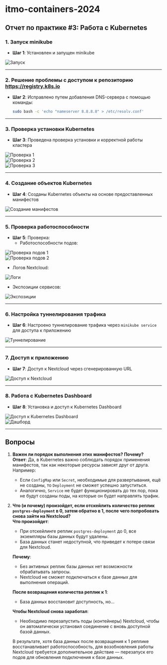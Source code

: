 
# itmo-containers-2024

## Отчет по практике #3: Работа с Kubernetes

### 1. Запуск minikube
- **Шаг 1**: Установлен и запущен minikube

![Запуск](https://github.com/sharafetdinov42/itmo-containers-2024/raw/lab3/screens/2.jpg)

---

### 2. Решение проблемы с доступом к репозиторию https://registry.k8s.io
- **Шаг 2**: Исправлено путем добавления DNS-сервера с помощью команды:
  ```bash
  sudo bash -c 'echo "nameserver 8.8.8.8" > /etc/resolv.conf'
  ```

---

### 3. Проверка установки Kubernetes
- **Шаг 3**: Проведена проверка установки и корректной работы кластера

![Проверка 1](https://github.com/sharafetdinov42/itmo-containers-2024/raw/lab3/screens/3.jpg)  
![Проверка 2](https://github.com/sharafetdinov42/itmo-containers-2024/raw/lab3/screens/4.jpg)  
![Проверка 3](https://github.com/sharafetdinov42/itmo-containers-2024/raw/lab3/screens/5.jpg)

---

### 4. Создание объектов Kubernetes
- **Шаг 4**: Созданы Kubernetes объекты на основе предоставленных манифестов

![Создание манифестов](https://github.com/sharafetdinov42/itmo-containers-2024/raw/lab3/screens/6.jpg)

---

### 5. Проверка работоспособности
- **Шаг 5**: Проверка:
  - Работоспособности подов:

![Проверка подов 1](https://github.com/sharafetdinov42/itmo-containers-2024/raw/lab3/screens/10.jpg)  
![Проверка подов 2](https://github.com/sharafetdinov42/itmo-containers-2024/raw/lab3/screens/11.jpg)

  - Логов Nextcloud:

![Логи](https://github.com/sharafetdinov42/itmo-containers-2024/raw/lab3/screens/7.jpg)

  - Экспозиции сервисов:

![Экспозиции](https://github.com/sharafetdinov42/itmo-containers-2024/raw/lab3/screens/8.jpg)

---

### 6. Настройка туннелирования трафика
- **Шаг 6**: Настроено туннелирование трафика через `minikube service` для доступа к приложению

![Туннелирование](https://github.com/sharafetdinov42/itmo-containers-2024/raw/lab3/screens/12.jpg)

---

### 7. Доступ к приложению
- **Шаг 7**: Доступ к Nextcloud через сгенерированную URL

![Доступ к Nextcloud](https://github.com/sharafetdinov42/itmo-containers-2024/raw/lab3/screens/13.jpg)

---

### 8. Работа с Kubernetes Dashboard
- **Шаг 8**: Установка и доступ к Kubernetes Dashboard

![Доступ к Kubernetes Dashboard](https://github.com/sharafetdinov42/itmo-containers-2024/raw/lab3/screens/13.jpg)  
![Дашборд](https://github.com/sharafetdinov42/itmo-containers-2024/raw/lab3/screens/9.jpg)

---

## Вопросы
1. **Важен ли порядок выполнения этих манифестов? Почему?**  
   **Ответ**: Да, в Kubernetes важно соблюдать порядок применения манифестов, так как некоторые ресурсы зависят друг от друга. Например:
   - Если `ConfigMap` или `Secret`, необходимые для развертывания, ещё не созданы, то `Deployment` не сможет успешно запуститься.
   - Аналогично, `Service` не будет функционировать до тех пор, пока не будут созданы поды, на которые он будет направлять трафик.

2. **Что (и почему) произойдет, если отскейлить количество реплик `postgres-deployment` в 0, затем обратно в 1, после чего попробовать снова зайти на Nextcloud?**  
   **Что произойдет**:
   - При отскейлинге реплик `postgres-deployment` до 0, все экземпляры базы данных будут удалены.
   - База данных станет недоступной, что приведет к потере связи для Nextcloud.
   
   **Почему**:
   - Без активных реплик базы данных нет возможности обрабатывать запросы.
   - Nextcloud не сможет подключаться к базе данных для выполнения операций.

   **После возвращения количества реплик к 1**:
   - База данных восстановит доступность, но...
   
   **Чтобы Nextcloud снова заработал**:
   - Необходимо перезапустить поды (контейнеры) Nextcloud, чтобы он автоматически установил соединение с вновь доступной базой данных.

   В результате, хотя база данных после возвращения к 1 реплике восстанавливает работоспособность, для возобновления работы Nextcloud требуется дополнительное действие — перезапуск его подов для обновления подключения к базе данных.
